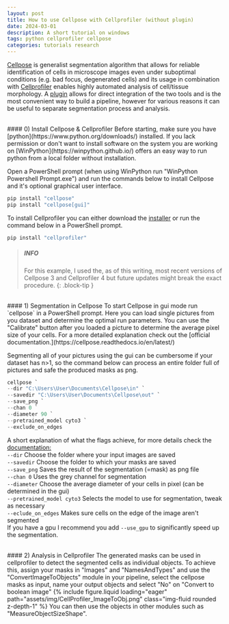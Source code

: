 ```yaml
---
layout: post
title: How to use Cellpose with Cellprofiler (without plugin)
date: 2024-03-01
description: A short tutorial on windows
tags: python cellprofiler cellpose 
categories: tutorials research
---
```

[Cellpose](https://www.cellpose.org/) is generalist segmentation algorithm that allows for reliable identification of cells in microscope images even under suboptimal conditions (e.g. bad focus, degenerated cells) and its usage in combination with [Cellprofiler](https://cellprofiler.org/) enables highly automated analysis of cell/tissue morphology.
A [plugin](https://forum.image.sc/t/new-cellprofiler-4-plugin-runcellpose/56858) allows for direct integration of the two tools and is the most convenient way to build a pipeline, however for various reasons it can be useful to separate segmentation process and analysis.

<br>
#### 0) Install Cellpose & Cellprofiler
Before starting, make sure you have [python](https://www.python.org/downloads/) installed. If you lack permission or don't want to install software on the system you are working on [WinPython](https://winpython.github.io/) offers an easy way to run python from a local folder without installation.

Open a PowerShell prompt (when using WinPython run "WinPython Powershell Prompt.exe") and run the commands below to install Cellpose and it's optional graphical user interface.
```powershell
pip install "cellpose"
pip install "cellpose[gui]"
```

To install Cellprofiler you can either download the [installer](https://cellprofiler.org/releases) or run the command below in a PowerShell prompt.
```powershell
pip install "cellprofiler"
```
> ##### INFO
>
> For this example, I used the, as of this writing, most recent versions of Cellpose 3 and Cellprofiler 4 but future updates might break the exact procedure.
{: .block-tip }

<br>
#### 1) Segmentation in Cellpose
To start Cellpose in gui mode run `cellpose` in a PowerShell prompt. Here you can load single pictures from you dataset and determine the optimal run parameters. You can use the "Calibrate" button after you loaded a picture to determine the average pixel size of your cells. For a more detailed explanation check out the [official documentation.](https://cellpose.readthedocs.io/en/latest/) 

Segmenting all of your pictures using the gui can be cumbersome if your dataset has n>1, so the command below can process an entire folder full of pictures and safe the produced masks as png. 
```powershell
cellpose `
--dir "C:\Users\User\Documents\Cellpose\in" `
--savedir "C:\Users\User\Documents\Cellpose\out" `
--save_png `
--chan 0 `
--diameter 90 `
--pretrained_model cyto3 `
--exclude_on_edges 
```

A short explanation of what the flags achieve, for more details check the [documentation:](https://cellpose.readthedocs.io/en/latest/cli.html)  
`--dir` Choose the folder where your input images are saved  
`--savedir` Choose the folder to which your masks are saved  
`--save_png` Saves the result of the segmentation (=mask) as png file  
`--chan 0` Uses the grey channel for segmentation  
`--diameter` Choose the average diameter of your cells in pixel (can be determined in the gui)  
`--pretrained_model cyto3` Selects the model to use for segmentation, tweak as necessary  
`--eclude_on_edges` Makes sure cells on the edge of the image aren't segmented  
If you have a gpu I recommend you add `--use_gpu` to significantly speed up the segmentation.

<br>
#### 2) Analysis in Cellprofiler
The generated masks can be used in cellprofiler to detect the segmented cells as individual objects. To achieve this, assign your masks in "Images" and "NamesAndTypes" and use the "ConvertImageToObjects" module in your pipeline, select the cellpose masks as input, name your output objects and select "No" on "Convert to boolean image"
{% include figure.liquid loading="eager" path="assets/img/CellProfiler_ImageToObj.png" class="img-fluid rounded z-depth-1" %}
You can then use the objects in other modules such as "MeasureObjectSizeShape".
